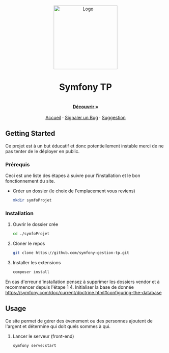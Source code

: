 <!-- PROJECT LOGO -->
<br />
<p align="center">
  <a href="#">
    <img src="https://cdn.discordapp.com/attachments/782900445077045258/921527746004393994/logo.png" alt="Logo" width="200" height="200">
  </a>

  <h1 align="center"><b>Symfony TP</b></h1>

  <p align="center">
    <br />
    <a href="https://github.com/sbdjs/website"><strong>Découvrir »</strong></a>
    <br />
    <br />
    <a href="https://github.com/symfony-gestion-tp">Accueil</a>
    ·
    <a href="https://github.com/symfony-gestion-tp/issues">Signaler un Bug</a>
    ·
    <a href="https://github.com/symfony-gestion-tp/issues">Suggestion</a>
  </p>
</p>

<!-- GETTING STARTED -->
## Getting Started

Ce projet est à un but éducatif et donc potentiellement instable merci de ne pas tenter de le déployer en public.

### Prérequis

Ceci est une liste des étapes à suivre pour l'installation et le bon fonctionnement du site.

* Créer un dossier (le choix de l'emplacement vous reviens)
  ```sh
  mkdir symfoProjet
  ```
 
### Installation

1. Ouvrir le dossier crée
   ```sh
   cd ./symfoProjet
   ```

2. Cloner le repos
   ```sh
   git clone https://github.com/symfony-gestion-tp.git
   ```
3. Installer les extensions
   ```sh
   composer install
   ```
En cas d'erreur d'installation pensez à supprimer les dossiers vendor et à recommencer depuis l'étape 1
4. Initialiser la base de donnée
   https://symfony.com/doc/current/doctrine.html#configuring-the-database

<!-- USAGE EXAMPLES -->
## Usage

Ce site permet de gérer des évenement ou des personnes ajoutent de l'argent et détermine qui doit quels sommes à qui.

1. Lancer le serveur (front-end)
   ```sh
   symfony serve:start
   ```
